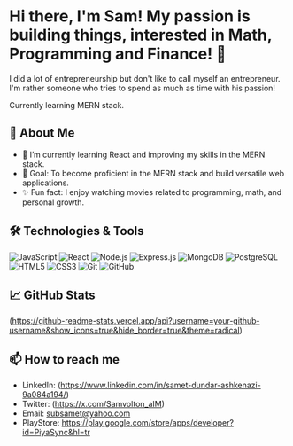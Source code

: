 # Hi there, I'm Sam! My passion is building things, interested in Math, Programming and Finance! 👋

I did a lot of entrepreneurship but don't like to call myself an entrepreneur. I'm rather someone who tries to spend as much as time with his passion!

Currently learning MERN stack.

## 🚀 About Me

- 🌱 I’m currently learning React and improving my skills in the MERN stack.
- 🎯 Goal: To become proficient in the MERN stack and build versatile web applications.
- ✨ Fun fact: I enjoy watching movies related to programming, math, and personal growth.

## 🛠️ Technologies & Tools

![JavaScript](https://img.shields.io/badge/-JavaScript-black?style=flat-square&logo=javascript)
![React](https://img.shields.io/badge/-React-black?style=flat-square&logo=react)
![Node.js](https://img.shields.io/badge/-Node.js-black?style=flat-square&logo=node.js)
![Express.js](https://img.shields.io/badge/-Express.js-black?style=flat-square&logo=express)
![MongoDB](https://img.shields.io/badge/-MongoDB-black?style=flat-square&logo=mongodb)
![PostgreSQL](https://img.shields.io/badge/-PostgreSQL-black?style=flat-square&logo=postgresql)
![HTML5](https://img.shields.io/badge/-HTML5-black?style=flat-square&logo=html5)
![CSS3](https://img.shields.io/badge/-CSS3-black?style=flat-square&logo=css3)
![Git](https://img.shields.io/badge/-Git-black?style=flat-square&logo=git)
![GitHub](https://img.shields.io/badge/-GitHub-black?style=flat-square&logo=github)

## 📈 GitHub Stats

(https://github-readme-stats.vercel.app/api?username=your-github-username&show_icons=true&hide_border=true&theme=radical)

## 📫 How to reach me

- LinkedIn: (https://www.linkedin.com/in/samet-dundar-ashkenazi-9a084a194/)
- Twitter: (https://x.com/Samvolton_aIM)
- Email: subsamet@yahoo.com
- PlayStore: https://play.google.com/store/apps/developer?id=PiyaSync&hl=tr
